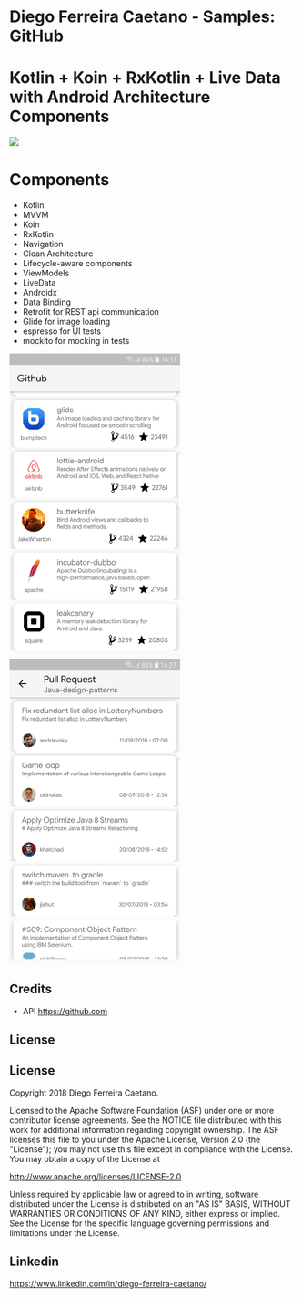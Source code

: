 # Diego Ferreira Caetano - Samples: GitHub

# Kotlin + Koin + RxKotlin + Live Data  with Android Architecture Components

<img src="https://raw.githubusercontent.com/diegoferreiracaetano/github/master/img/logo.jpg" width="300" />


# Components
- Kotlin
- MVVM
- Koin
- RxKotlin
- Navigation
- Clean Architecture
- Lifecycle-aware components
- ViewModels
- LiveData
- Androidx
- Data Binding
- Retrofit for REST api communication
- Glide for image loading
- espresso for UI tests
- mockito for mocking in tests



<img src="https://raw.githubusercontent.com/diegoferreiracaetano/github/master/img/img1.jpg" width="300" />         <img src="https://raw.githubusercontent.com/diegoferreiracaetano/github/master/img/img2.jpg" width="300" />

Credits
-------
- API https://github.com

License
-------

License
-------

Copyright 2018 Diego Ferreira Caetano.

Licensed to the Apache Software Foundation (ASF) under one or more contributor
license agreements.  See the NOTICE file distributed with this work for
additional information regarding copyright ownership.  The ASF licenses this
file to you under the Apache License, Version 2.0 (the "License"); you may not
use this file except in compliance with the License.  You may obtain a copy of
the License at

http://www.apache.org/licenses/LICENSE-2.0

Unless required by applicable law or agreed to in writing, software
distributed under the License is distributed on an "AS IS" BASIS, WITHOUT
WARRANTIES OR CONDITIONS OF ANY KIND, either express or implied.  See the
License for the specific language governing permissions and limitations under
the License.

Linkedin
-------
https://www.linkedin.com/in/diego-ferreira-caetano/
